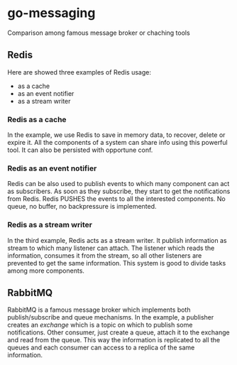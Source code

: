 # go-messaging
Comparison among famous message broker or chaching tools

## Redis

Here are showed three examples of Redis usage:
- as a cache
- as an event notifier
- as a stream writer

### Redis as a cache

In the example, we use Redis to save in memory data, to recover, delete or expire it.
All the components of a system can share info using this powerful tool. It can also be persisted with opportune conf.

### Redis as an event notifier

Redis can be also used to publish events to which many component can act as subscribers. As soon as they subscribe, they start to get the notifications from Redis. Redis PUSHES the events to all the interested components.
No queue, no buffer, no backpressure is implemented.

### Redis as a stream writer

In the third example, Redis acts as a stream writer. It publish information as stream to which many listener can attach.
The listener which reads the information, consumes it from the stream, so all other listeners are prevented to get the same information. This system is good to divide tasks among more components.

## RabbitMQ

RabbitMQ is a famous message broker which implements both publish/subscribe and queue mechanisms.
In the example, a publisher creates an *exchange* which is a topic on which to publish some notifications. Other consumer, just create a queue, attach it to the exchange and read from the queue.
This way the information is replicated to all the queues and each consumer can access to a replica of the same information.
